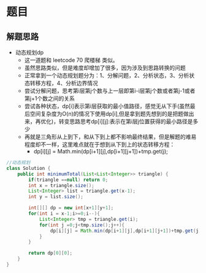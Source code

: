 # 题目

## 解题思路
- 动态规划dp
    + 这一道题和 leetcode 70 爬楼梯 类似。
    + 虽然思路类似，但是难度却增加了很多，因为涉及到思路转换的问题
    + 正常拿到一个动态规划题分为：1、分解问题，2、分析状态，3、分析状态转移方程，4、分析边界情况
    + 尝试分解问题，思考第i层第j个数与上一层即第i-i层第j个数或者第j-1或者第j+1个数之间的关系
    + 尝试各种状态，dp[i]表示第i层获取的最小值路径，感觉无从下手(虽然最后空间复杂度为O(n)的情况下使用dp[i],但是拿到题先想到的是把题做出来，再优化)，转变思路思考dp[i][j]:表示在第i层j位置获得的最小路径是多少
    + 再就是三角形从上到下，和从下到上都不影响最终结果，但是解题的难易程度却不一样，这里难点就在于想到从下到上的状态转移方程：
        * dp[i][j] = Math.min(dp[i+1][j],dp[i+1][j+1])+tmp.get(j);


```java
//动态规划
class Solution {
    public int minimumTotal(List<List<Integer>> triangle) {
        if(triangle ==null) return 0;
        int x = triangle.size();
        List<Integer> list = triangle.get(x-1);
        int y = list.size();

        int[][] dp = new int[x+1][y+1];
        for(int i = x-1;i>=0;i--){
            List<Integer> tmp = triangle.get(i);
            for(int j =0;j<tmp.size();j++){
                dp[i][j] = Math.min(dp[i+1][j],dp[i+1][j+1])+tmp.get(j);
            }
        }

        return dp[0][0];
    }
}
```
